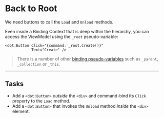 ﻿---
Title: Back to Root
Moniker: back-to-root
CodeTask:
    Path: 40_back_to_root.dothtml.csx
    Default: ProfileDetail_20.dothtml
    Correct: ProfileDetail_30.dothtml
---

# Back to Root

We need buttons to call the `Load` and `Unload` methods.

Even inside a Binding Context that is deep within the hierarchy, you can access the ViewModel using the `_root` pseudo-variable:

```dothtml
<dot:Button Click="{command: _root.Create()}"
            Text="Create" />
```

> There is a number of other [binding pseudo-variables](https://www.dotvvm.com/docs/tutorials/basics-binding-context/latest) such as `_parent`, `_collection` or `_this`.

---

## Tasks

- Add a `<dot:Button>` _outside_ the `<div>` and command-bind its `Click` property to the `Load` method.
- Add a `<dot:Button>` that invokes the `Unload` method _inside_ the `<div>` element.
